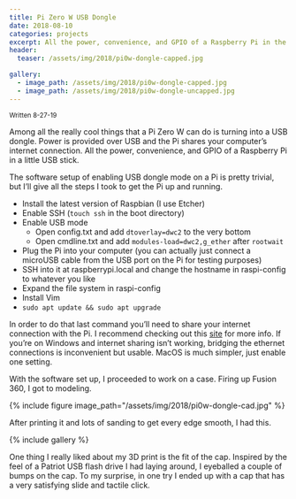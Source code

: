 ```yaml
---
title: Pi Zero W USB Dongle
date: 2018-08-10
categories: projects
excerpt: All the power, convenience, and GPIO of a Raspberry Pi in the compact form factor of a USB stick.
header:
  teaser: /assets/img/2018/pi0w-dongle-capped.jpg

gallery:
  - image_path: /assets/img/2018/pi0w-dongle-capped.jpg
  - image_path: /assets/img/2018/pi0w-dongle-uncapped.jpg
---
```


<sub>Written 8-27-19</sub>

Among all the really cool things that a Pi Zero W can do is turning into a USB dongle. Power is provided over USB and the Pi shares your computer’s internet connection. All the power, convenience, and GPIO of a Raspberry Pi in a little USB stick.

The software setup of enabling USB dongle mode on a Pi is pretty trivial, but I’ll give all the steps I took to get the Pi up and running.

- Install the latest version of Raspbian (I use Etcher)
- Enable SSH (`touch ssh` in the boot directory)
- Enable USB mode
    - Open config.txt and add `dtoverlay=dwc2` to the very bottom
    - Open cmdline.txt and add `modules-load=dwc2,g_ether` after `rootwait`
- Plug the Pi into your computer (you can actually just connect a microUSB cable from the USB port on the Pi for testing purposes)
- SSH into it at raspberrypi.local and change the hostname in raspi-config to whatever you like
- Expand the file system in raspi-config
- Install Vim
- `sudo apt update && sudo apt upgrade`

In order to do that last command you’ll need to share your internet connection with the Pi. I recommend checking out this [site](http://www.circuitbasics.com/raspberry-pi-zero-ethernet-gadget/) for more info. If you’re on Windows and internet sharing isn’t working, bridging the ethernet connections is inconvenient but usable. MacOS is much simpler, just enable one setting.

With the software set up, I proceeded to work on a case. Firing up Fusion 360, I got to modeling.

{% include figure image_path="/assets/img/2018/pi0w-dongle-cad.jpg" %}

After printing it and lots of sanding to get every edge smooth, I had this.

{% include gallery %}

One thing I really liked about my 3D print is the fit of the cap. Inspired by the feel of a Patriot USB flash drive I had laying around, I eyeballed a couple of bumps on the cap. To my surprise, in one try I ended up with a cap that has a very satisfying slide and tactile click.
